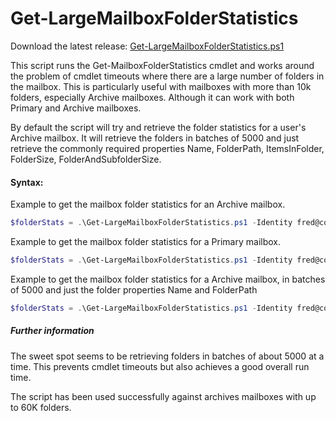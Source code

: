 ﻿# Get-LargeMailboxFolderStatistics

Download the latest release: [Get-LargeMailboxFolderStatistics.ps1](https://github.com/microsoft/CSS-Exchange/releases/latest/download/Get-LargeMailboxFolderStatistics.ps1)


This script runs the Get-MailboxFolderStatistics cmdlet and works around the problem of cmdlet timeouts where there are a large number of folders in the mailbox. This is particularly useful with mailboxes with more than 10k folders, especially Archive mailboxes.
Although it can work with both Primary and Archive mailboxes.

By default the script will try and retrieve the folder statistics for a user's Archive mailbox. It will retrieve the folders in batches of 5000 and just retrieve the commonly required properties Name, FolderPath, ItemsInFolder, FolderSize, FolderAndSubfolderSize.


#### Syntax:

Example to get the mailbox folder statistics for an Archive mailbox.
```PowerShell
$folderStats = .\Get-LargeMailboxFolderStatistics.ps1 -Identity fred@contoso.com
```

Example to get the mailbox folder statistics for a Primary mailbox.
```PowerShell
$folderStats = .\Get-LargeMailboxFolderStatistics.ps1 -Identity fred@contoso.com -MailboxType Primary
```

Example to get the mailbox folder statistics for a Archive mailbox, in batches of 5000 and just the folder properties Name and FolderPath
```PowerShell
$folderStats = .\Get-LargeMailboxFolderStatistics.ps1 -Identity fred@contoso.com -MailboxType Archive -BatchSize 5000 -Properties @("Name", "FolderPath")
```



##### Further information <br>

The sweet spot seems to be retrieving folders in batches of about 5000 at a time. This prevents cmdlet timeouts but also achieves a good overall run time.

The script has been used successfully against archives mailboxes with up to 60K folders.

